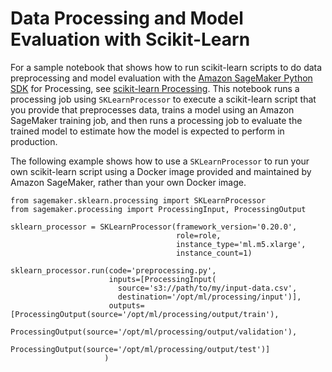 # Data Processing and Model Evaluation with Scikit\-Learn<a name="use-scikit-learn-processing-container"></a>

For a sample notebook that shows how to run scikit\-learn scripts to do data preprocessing and model evaluation with the [Amazon SageMaker Python SDK](https://sagemaker.readthedocs.io) for Processing, see [scikit\-learn Processing](https://github.com/awslabs/amazon-sagemaker-examples/tree/master/sagemaker_processing/scikit_learn_data_processing_and_model_evaluation)\. This notebook runs a processing job using `SKLearnProcessor` to execute a scikit\-learn script that you provide that preprocesses data, trains a model using an Amazon SageMaker training job, and then runs a processing job to evaluate the trained model to estimate how the model is expected to perform in production\.

The following example shows how to use a `SKLearnProcessor` to run your own scikit\-learn script using a Docker image provided and maintained by Amazon SageMaker, rather than your own Docker image\.

```
from sagemaker.sklearn.processing import SKLearnProcessor
from sagemaker.processing import ProcessingInput, ProcessingOutput

sklearn_processor = SKLearnProcessor(framework_version='0.20.0',
                                     role=role,
                                     instance_type='ml.m5.xlarge',
                                     instance_count=1)

sklearn_processor.run(code='preprocessing.py',
                      inputs=[ProcessingInput(
                        source='s3://path/to/my/input-data.csv',
                        destination='/opt/ml/processing/input')],
                      outputs=[ProcessingOutput(source='/opt/ml/processing/output/train'),
                               ProcessingOutput(source='/opt/ml/processing/output/validation'),
                               ProcessingOutput(source='/opt/ml/processing/output/test')]
                     )
```